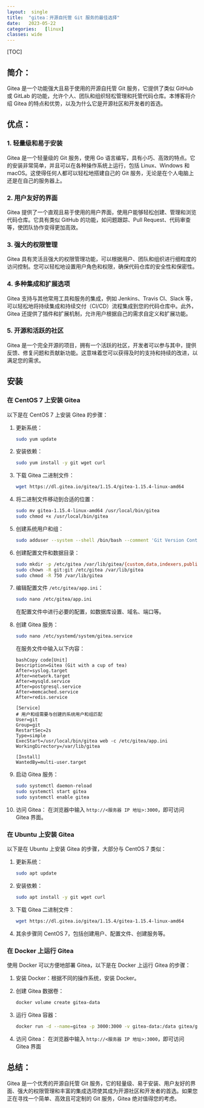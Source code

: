 ```yaml
---
layout:  single
title:  "gitea：开源自托管 Git 服务的最佳选择"
date:   2023-05-22 
categories:   [linux]
classes: wide
---
```




[TOC]



## 简介： 

Gitea 是一个功能强大且易于使用的开源自托管 Git 服务，它提供了类似 GitHub 或 GitLab 的功能，允许个人、团队和组织轻松管理和托管代码仓库。本博客将介绍 Gitea 的特点和优势，以及为什么它是开源社区和开发者的首选。

## 优点：

### 1. 轻量级和易于安装

Gitea 是一个轻量级的 Git 服务，使用 Go 语言编写，具有小巧、高效的特点。它的安装非常简单，并且可以在各种操作系统上运行，包括 Linux、Windows 和 macOS。这使得任何人都可以轻松地搭建自己的 Git 服务，无论是在个人电脑上还是在自己的服务器上。

### 2. 用户友好的界面

Gitea 提供了一个直观且易于使用的用户界面，使用户能够轻松创建、管理和浏览代码仓库。它具有类似 GitHub 的功能，如问题跟踪、Pull Request、代码审查等，使团队协作变得更加高效。

### 3. 强大的权限管理

Gitea 具有灵活且强大的权限管理功能，可以根据用户、团队和组织进行细粒度的访问控制。您可以轻松地设置用户角色和权限，确保代码仓库的安全性和保密性。

### 4. 多种集成和扩展选项

Gitea 支持与其他常用工具和服务的集成，例如 Jenkins、Travis CI、Slack 等，可以轻松地将持续集成和持续交付（CI/CD）流程集成到您的代码仓库中。此外，Gitea 还提供了插件和扩展机制，允许用户根据自己的需求自定义和扩展功能。

### 5. 开源和活跃的社区

Gitea 是一个完全开源的项目，拥有一个活跃的社区，开发者可以参与其中，提供反馈、修复问题和贡献新功能。这意味着您可以获得及时的支持和持续的改进，以满足您的需求。

## 安装

### 在 CentOS 7 上安装 Gitea

以下是在 CentOS 7 上安装 Gitea 的步骤：

1. 更新系统：

   ```bash
   sudo yum update
   ```

2. 安装依赖：

   ```bash
   sudo yum install -y git wget curl
   ```

3. 下载 Gitea 二进制文件：

   ```bash
   wget https://dl.gitea.io/gitea/1.15.4/gitea-1.15.4-linux-amd64
   ```

4. 将二进制文件移动到合适的位置：

   ```bash
   sudo mv gitea-1.15.4-linux-amd64 /usr/local/bin/gitea
   sudo chmod +x /usr/local/bin/gitea
   ```

5. 创建系统用户和组：

   ```bash
   sudo adduser --system --shell /bin/bash --comment 'Git Version Control' --user-group --home-dir /home/git git
   ```

6. 创建配置文件和数据目录：

   ```bash
   sudo mkdir -p /etc/gitea /var/lib/gitea/{custom,data,indexers,public,log}
   sudo chown -R git:git /etc/gitea /var/lib/gitea
   sudo chmod -R 750 /var/lib/gitea
   ```

7. 编辑配置文件 `/etc/gitea/app.ini`：

   ```bash
   sudo nano /etc/gitea/app.ini
   ```

   在配置文件中进行必要的配置，如数据库设置、域名、端口等。

8. 创建 Gitea 服务：

   ```bash
   sudo nano /etc/systemd/system/gitea.service
   ```

   在服务文件中输入以下内容：

   ```
   bashCopy code[Unit]
   Description=Gitea (Git with a cup of tea)
   After=syslog.target
   After=network.target
   After=mysqld.service
   After=postgresql.service
   After=memcached.service
   After=redis.service
   
   [Service]
   # 用户和组需要与创建的系统用户和组匹配
   User=git
   Group=git
   RestartSec=2s
   Type=simple
   ExecStart=/usr/local/bin/gitea web -c /etc/gitea/app.ini
   WorkingDirectory=/var/lib/gitea
   
   [Install]
   WantedBy=multi-user.target
   ```

9. 启动 Gitea 服务：

   ```bash
   sudo systemctl daemon-reload
   sudo systemctl start gitea
   sudo systemctl enable gitea
   ```

10. 访问 Gitea： 在浏览器中输入 `http://<服务器 IP 地址>:3000`，即可访问 Gitea 界面。

### 在 Ubuntu 上安装 Gitea

以下是在 Ubuntu 上安装 Gitea 的步骤，大部分与 CentOS 7 类似：

1. 更新系统：

   ```bash
   sudo apt update
   ```

2. 安装依赖：

   ```bash
   sudo apt install -y git wget curl
   ```

3. 下载 Gitea 二进制文件：

   ```bash
   wget https://dl.gitea.io/gitea/1.15.4/gitea-1.15.4-linux-amd64
   ```

4. 其余步骤同 CentOS 7，包括创建用户、配置文件、创建服务等。

### 在 Docker 上运行 Gitea

使用 Docker 可以方便地部署 Gitea，以下是在 Docker 上运行 Gitea 的步骤：

1. 安装 Docker：根据不同的操作系统，安装 Docker。

2. 创建 Gitea 数据卷：

   ```bash
   docker volume create gitea-data
   ```

3. 运行 Gitea 容器：

   ```bash
   docker run -d --name=gitea -p 3000:3000 -v gitea-data:/data gitea/gitea:1.15.4
   ```

4. 访问 Gitea： 在浏览器中输入 `http://<服务器 IP 地址>:3000`，即可访问 Gitea 界面





## 总结：

 Gitea 是一个优秀的开源自托管 Git 服务，它的轻量级、易于安装、用户友好的界面、强大的权限管理和丰富的集成选项使其成为开源社区和开发者的首选。如果您正在寻找一个简单、高效且可定制的 Git 服务，Gitea 绝对值得您的考虑。